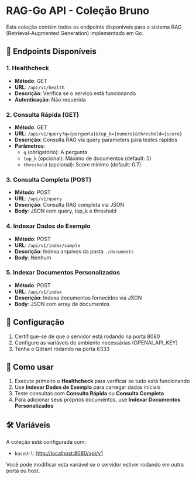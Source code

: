 # RAG-Go API - Coleção Bruno

Esta coleção contém todos os endpoints disponíveis para o sistema RAG (Retrieval-Augmented Generation) implementado em Go.

## 🚀 Endpoints Disponíveis

### 1. Healthcheck

- **Método**: GET  
- **URL**: `/api/v1/health`
- **Descrição**: Verifica se o serviço está funcionando
- **Autenticação**: Não requerida

### 2. Consulta Rápida (GET)

- **Método**: GET
- **URL**: `/api/v1/query?q={pergunta}&top_k={numero}&threshold={score}`
- **Descrição**: Consulta RAG via query parameters para testes rápidos
- **Parâmetros**:
  - `q` (obrigatório): A pergunta
  - `top_k` (opcional): Máximo de documentos (default: 5)
  - `threshold` (opcional): Score mínimo (default: 0.7)

### 3. Consulta Completa (POST)

- **Método**: POST
- **URL**: `/api/v1/query`
- **Descrição**: Consulta RAG completa via JSON
- **Body**: JSON com query, top_k e threshold

### 4. Indexar Dados de Exemplo

- **Método**: POST
- **URL**: `/api/v1/index/sample`
- **Descrição**: Indexa arquivos da pasta `./documents`
- **Body**: Nenhum

### 5. Indexar Documentos Personalizados

- **Método**: POST
- **URL**: `/api/v1/index`
- **Descrição**: Indexa documentos fornecidos via JSON
- **Body**: JSON com array de documentos

## 🔧 Configuração

1. Certifique-se de que o servidor está rodando na porta 8080
2. Configure as variáveis de ambiente necessárias (OPENAI_API_KEY)
3. Tenha o Qdrant rodando na porta 6333

## 📝 Como usar

1. Execute primeiro o **Healthcheck** para verificar se tudo está funcionando
2. Use **Indexar Dados de Exemplo** para carregar dados iniciais
3. Teste consultas com **Consulta Rápida** ou **Consulta Completa**
4. Para adicionar seus próprios documentos, use **Indexar Documentos Personalizados**

## 🛠️ Variáveis

A coleção está configurada com:

- `baseUrl`: <http://localhost:8080/api/v1>

Você pode modificar esta variável se o servidor estiver rodando em outra porta ou host.

